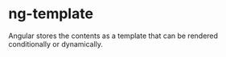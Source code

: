 # ng-template


 Angular stores the contents as a template that can be rendered conditionally or dynamically.



